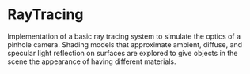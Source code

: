 # RayTracing
Implementation of a basic ray tracing system to simulate the optics of a pinhole camera. Shading models that approximate ambient, diffuse, and specular light reflection on surfaces are explored to give objects in the scene the appearance of having different materials. 
